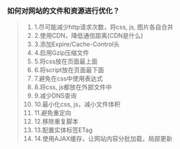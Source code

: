 ### 如何对网站的文件和资源进行优化？

> 1. 1.尽可能减少http请求次数，将css, js, 图片各自合并 
> 2. 2.使用CDN，降低通信距离\(CDN是什么\)
> 3. 3.添加Expire/Cache-Control头
> 1. 4.启用Gzip压缩文件 
> 2. 5.将css放在页面最上面 
> 3. 6.将script放在页面最下面 
> 4. 7.避免在css中使用表达式 
> 5. 8.将css, js都放在外部文件中 
> 6. 9.减少DNS查询 
> 7. 10.最小化css, js，减小文件体积 
> 8. 11.避免重定向 
> 9. 12.移除重复脚本 
> 10. 13.配置实体标签ETag 
> 11. 14.使用AJAX缓存，让网站内容分批加载，局部更新



